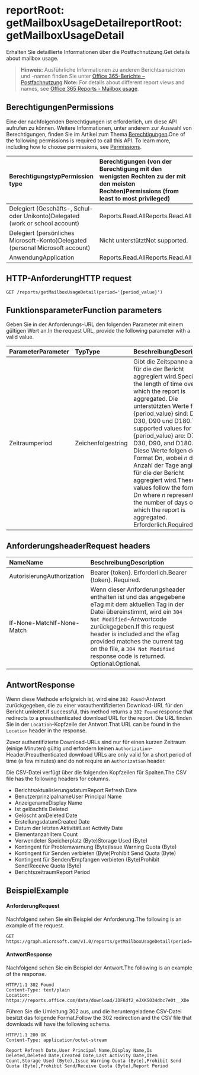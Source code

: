 # <a name="reportroot-getmailboxusagedetail"></a><span data-ttu-id="bf085-101">reportRoot: getMailboxUsageDetail</span><span class="sxs-lookup"><span data-stu-id="bf085-101">reportRoot: getMailboxUsageDetail</span></span>

<span data-ttu-id="bf085-102">Erhalten Sie detaillierte Informationen über die Postfachnutzung.</span><span class="sxs-lookup"><span data-stu-id="bf085-102">Get details about mailbox usage.</span></span>

> <span data-ttu-id="bf085-103">**Hinweis:** Ausführliche Informationen zu anderen Berichtsansichten und -namen finden Sie unter [Office 365-Berichte – Postfachnutzung](https://support.office.com/client/Mailbox-usage-beffbe01-ce2d-4614-9ae5-7898868e2729).</span><span class="sxs-lookup"><span data-stu-id="bf085-103">**Note:** For details about different report views and names, see [Office 365 Reports - Mailbox usage](https://support.office.com/client/Mailbox-usage-beffbe01-ce2d-4614-9ae5-7898868e2729).</span></span>

## <a name="permissions"></a><span data-ttu-id="bf085-104">Berechtigungen</span><span class="sxs-lookup"><span data-stu-id="bf085-104">Permissions</span></span>

<span data-ttu-id="bf085-p101">Eine der nachfolgenden Berechtigungen ist erforderlich, um diese API aufrufen zu können. Weitere Informationen, unter anderem zur Auswahl von Berechtigungen, finden Sie im Artikel zum Thema [Berechtigungen](../../../concepts/permissions_reference.md).</span><span class="sxs-lookup"><span data-stu-id="bf085-p101">One of the following permissions is required to call this API. To learn more, including how to choose permissions, see [Permissions](../../../concepts/permissions_reference.md).</span></span>

| <span data-ttu-id="bf085-107">Berechtigungstyp</span><span class="sxs-lookup"><span data-stu-id="bf085-107">Permission type</span></span>                        | <span data-ttu-id="bf085-108">Berechtigungen (von der Berechtigung mit den wenigsten Rechten zu der mit den meisten Rechten)</span><span class="sxs-lookup"><span data-stu-id="bf085-108">Permissions (from least to most privileged)</span></span> |
| :------------------------------------- | :--------------------------------------- |
| <span data-ttu-id="bf085-109">Delegiert (Geschäfts-, Schul- oder Unikonto)</span><span class="sxs-lookup"><span data-stu-id="bf085-109">Delegated (work or school account)</span></span>     | <span data-ttu-id="bf085-110">Reports.Read.All</span><span class="sxs-lookup"><span data-stu-id="bf085-110">Reports.Read.All</span></span>                         |
| <span data-ttu-id="bf085-111">Delegiert (persönliches Microsoft-Konto)</span><span class="sxs-lookup"><span data-stu-id="bf085-111">Delegated (personal Microsoft account)</span></span> | <span data-ttu-id="bf085-112">Nicht unterstützt</span><span class="sxs-lookup"><span data-stu-id="bf085-112">Not supported.</span></span>                           |
| <span data-ttu-id="bf085-113">Anwendung</span><span class="sxs-lookup"><span data-stu-id="bf085-113">Application</span></span>                            | <span data-ttu-id="bf085-114">Reports.Read.All</span><span class="sxs-lookup"><span data-stu-id="bf085-114">Reports.Read.All</span></span>                         |

## <a name="http-request"></a><span data-ttu-id="bf085-115">HTTP-Anforderung</span><span class="sxs-lookup"><span data-stu-id="bf085-115">HTTP request</span></span>

<!-- { "blockType": "ignored" } --> 

```http
GET /reports/getMailboxUsageDetail(period='{period_value}')
```

## <a name="function-parameters"></a><span data-ttu-id="bf085-116">Funktionsparameter</span><span class="sxs-lookup"><span data-stu-id="bf085-116">Function parameters</span></span>

<span data-ttu-id="bf085-117">Geben Sie in der Anforderungs-URL den folgenden Parameter mit einem gültigen Wert an.</span><span class="sxs-lookup"><span data-stu-id="bf085-117">In the request URL, provide the following parameter with a valid value.</span></span>

| <span data-ttu-id="bf085-118">Parameter</span><span class="sxs-lookup"><span data-stu-id="bf085-118">Parameter</span></span> | <span data-ttu-id="bf085-119">Typ</span><span class="sxs-lookup"><span data-stu-id="bf085-119">Type</span></span>   | <span data-ttu-id="bf085-120">Beschreibung</span><span class="sxs-lookup"><span data-stu-id="bf085-120">Description</span></span>                              |
| :-------- | :----- | :--------------------------------------- |
| <span data-ttu-id="bf085-121">Zeitraum</span><span class="sxs-lookup"><span data-stu-id="bf085-121">period</span></span>    | <span data-ttu-id="bf085-122">Zeichenfolge</span><span class="sxs-lookup"><span data-stu-id="bf085-122">string</span></span> | <span data-ttu-id="bf085-123">Gibt die Zeitspanne an, für die der Bericht aggregiert wird.</span><span class="sxs-lookup"><span data-stu-id="bf085-123">Specifies the length of time over which the report is aggregated.</span></span> <span data-ttu-id="bf085-124">Die unterstützten Werte für {period_value} sind: D7, D30, D90 und D180.</span><span class="sxs-lookup"><span data-stu-id="bf085-124">The supported values for {period_value} are: D7, D30, D90, and D180.</span></span> <span data-ttu-id="bf085-125">Diese Werte folgen dem Format D*n*, wobei *n* die Anzahl der Tage angibt, für die der Bericht aggregiert wird.</span><span class="sxs-lookup"><span data-stu-id="bf085-125">These values follow the format D*n* where *n* represents the number of days over which the report is aggregated.</span></span> <span data-ttu-id="bf085-126">Erforderlich.</span><span class="sxs-lookup"><span data-stu-id="bf085-126">Required.</span></span> |

## <a name="request-headers"></a><span data-ttu-id="bf085-127">Anforderungsheader</span><span class="sxs-lookup"><span data-stu-id="bf085-127">Request headers</span></span>

| <span data-ttu-id="bf085-128">Name</span><span class="sxs-lookup"><span data-stu-id="bf085-128">Name</span></span>          | <span data-ttu-id="bf085-129">Beschreibung</span><span class="sxs-lookup"><span data-stu-id="bf085-129">Description</span></span>                              |
| :------------ | :--------------------------------------- |
| <span data-ttu-id="bf085-130">Autorisierung</span><span class="sxs-lookup"><span data-stu-id="bf085-130">Authorization</span></span> | <span data-ttu-id="bf085-p103">Bearer {token}. Erforderlich.</span><span class="sxs-lookup"><span data-stu-id="bf085-p103">Bearer {token}. Required.</span></span>                |
| <span data-ttu-id="bf085-133">If-None-Match</span><span class="sxs-lookup"><span data-stu-id="bf085-133">If-None-Match</span></span> | <span data-ttu-id="bf085-134">Wenn dieser Anforderungsheader enthalten ist und das angegebene eTag mit dem aktuellen Tag in der Datei übereinstimmt, wird ein `304 Not Modified`-Antwortcode zurückgegeben.</span><span class="sxs-lookup"><span data-stu-id="bf085-134">If this request header is included and the eTag provided matches the current tag on the file, a `304 Not Modified` response code is returned.</span></span> <span data-ttu-id="bf085-135">Optional.</span><span class="sxs-lookup"><span data-stu-id="bf085-135">Optional.</span></span> |

## <a name="response"></a><span data-ttu-id="bf085-136">Antwort</span><span class="sxs-lookup"><span data-stu-id="bf085-136">Response</span></span>

<span data-ttu-id="bf085-137">Wenn diese Methode erfolgreich ist, wird eine `302 Found`-Antwort zurückgegeben, die zu einer vorauthentifizierten Download-URL für den Bericht umleitet.</span><span class="sxs-lookup"><span data-stu-id="bf085-137">If successful, this method returns a `302 Found` response that redirects to a preauthenticated download URL for the report.</span></span> <span data-ttu-id="bf085-138">Die URL finden Sie in der `Location`-Kopfzeile der Antwort.</span><span class="sxs-lookup"><span data-stu-id="bf085-138">That URL can be found in the `Location` header in the response.</span></span>

<span data-ttu-id="bf085-139">Zuvor authentifizierte Download-URLs sind nur für einen kurzen Zeitraum (einige Minuten) gültig und erfordern keinen `Authorization`-Header.</span><span class="sxs-lookup"><span data-stu-id="bf085-139">Preauthenticated download URLs are only valid for a short period of time (a few minutes) and do not require an `Authorization` header.</span></span>

<span data-ttu-id="bf085-140">Die CSV-Datei verfügt über die folgenden Kopfzeilen für Spalten.</span><span class="sxs-lookup"><span data-stu-id="bf085-140">The CSV file has the following headers for columns.</span></span>

- <span data-ttu-id="bf085-141">Berichtsaktualisierungsdatum</span><span class="sxs-lookup"><span data-stu-id="bf085-141">Report Refresh Date</span></span>
- <span data-ttu-id="bf085-142">Benutzerprinzipalname</span><span class="sxs-lookup"><span data-stu-id="bf085-142">User Principal Name</span></span>
- <span data-ttu-id="bf085-143">Anzeigename</span><span class="sxs-lookup"><span data-stu-id="bf085-143">Display Name</span></span>
- <span data-ttu-id="bf085-144">Ist gelöscht</span><span class="sxs-lookup"><span data-stu-id="bf085-144">Is Deleted</span></span>
- <span data-ttu-id="bf085-145">Gelöscht am</span><span class="sxs-lookup"><span data-stu-id="bf085-145">Deleted Date</span></span>
- <span data-ttu-id="bf085-146">Erstellungsdatum</span><span class="sxs-lookup"><span data-stu-id="bf085-146">Created Date</span></span>
- <span data-ttu-id="bf085-147">Datum der letzten Aktivität</span><span class="sxs-lookup"><span data-stu-id="bf085-147">Last Activity Date</span></span>
- <span data-ttu-id="bf085-148">Elementanzahl</span><span class="sxs-lookup"><span data-stu-id="bf085-148">Item Count</span></span>
- <span data-ttu-id="bf085-149">Verwendeter Speicherplatz (Byte)</span><span class="sxs-lookup"><span data-stu-id="bf085-149">Storage Used (Byte)</span></span>
- <span data-ttu-id="bf085-150">Kontingent für Problemwarnung (Byte)</span><span class="sxs-lookup"><span data-stu-id="bf085-150">Issue Warning Quota (Byte)</span></span>
- <span data-ttu-id="bf085-151">Kontingent für Senden verbieten (Byte)</span><span class="sxs-lookup"><span data-stu-id="bf085-151">Prohibit Send Quota (Byte)</span></span>
- <span data-ttu-id="bf085-152">Kontingent für Senden/Empfangen verbieten (Byte)</span><span class="sxs-lookup"><span data-stu-id="bf085-152">Prohibit Send/Receive Quota (Byte)</span></span>
- <span data-ttu-id="bf085-153">Berichtszeitraum</span><span class="sxs-lookup"><span data-stu-id="bf085-153">Report Period</span></span>

## <a name="example"></a><span data-ttu-id="bf085-154">Beispiel</span><span class="sxs-lookup"><span data-stu-id="bf085-154">Example</span></span>

#### <a name="request"></a><span data-ttu-id="bf085-155">Anforderung</span><span class="sxs-lookup"><span data-stu-id="bf085-155">Request</span></span>

<span data-ttu-id="bf085-156">Nachfolgend sehen Sie ein Beispiel der Anforderung.</span><span class="sxs-lookup"><span data-stu-id="bf085-156">The following is an example of the request.</span></span>

<!--{
  "blockType": "request",
  "isComposable": true,
  "name": "reportroot_getmailboxusageuserdetail"
}-->

```http
GET https://graph.microsoft.com/v1.0/reports/getMailboxUsageDetail(period='D7')
```

#### <a name="response"></a><span data-ttu-id="bf085-157">Antwort</span><span class="sxs-lookup"><span data-stu-id="bf085-157">Response</span></span>

<span data-ttu-id="bf085-158">Nachfolgend sehen Sie ein Beispiel der Antwort.</span><span class="sxs-lookup"><span data-stu-id="bf085-158">The following is an example of the response.</span></span>

<!-- {
  "blockType": "response",
  "truncated": true,
  "@odata.type": "microsoft.graph.report"
} -->

```http
HTTP/1.1 302 Found
Content-Type: text/plain
Location: https://reports.office.com/data/download/JDFKdf2_eJXKS034dbc7e0t__XDe
```

<span data-ttu-id="bf085-159">Führen Sie die Umleitung 302 aus, und die heruntergeladene CSV-Datei besitzt das folgende Format.</span><span class="sxs-lookup"><span data-stu-id="bf085-159">Follow the 302 redirection and the CSV file that downloads will have the following schema.</span></span>

<!-- { "blockType": "ignored" } --> 

```http
HTTP/1.1 200 OK
Content-Type: application/octet-stream

Report Refresh Date,User Principal Name,Display Name,Is Deleted,Deleted Date,Created Date,Last Activity Date,Item Count,Storage Used (Byte),Issue Warning Quota (Byte),Prohibit Send Quota (Byte),Prohibit Send/Receive Quota (Byte),Report Period
```
